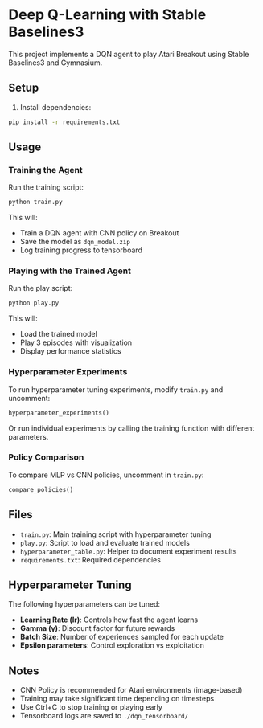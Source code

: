 # Deep Q-Learning with Stable Baselines3

This project implements a DQN agent to play Atari Breakout using Stable Baselines3 and Gymnasium.

## Setup

1. Install dependencies:
```bash
pip install -r requirements.txt
```

## Usage

### Training the Agent

Run the training script:
```bash
python train.py
```

This will:
- Train a DQN agent with CNN policy on Breakout
- Save the model as `dqn_model.zip`
- Log training progress to tensorboard

### Playing with the Trained Agent

Run the play script:
```bash
python play.py
```

This will:
- Load the trained model
- Play 3 episodes with visualization
- Display performance statistics

### Hyperparameter Experiments

To run hyperparameter tuning experiments, modify `train.py` and uncomment:
```python
hyperparameter_experiments()
```

Or run individual experiments by calling the training function with different parameters.

### Policy Comparison

To compare MLP vs CNN policies, uncomment in `train.py`:
```python
compare_policies()
```

## Files

- `train.py`: Main training script with hyperparameter tuning
- `play.py`: Script to load and evaluate trained models
- `hyperparameter_table.py`: Helper to document experiment results
- `requirements.txt`: Required dependencies

## Hyperparameter Tuning

The following hyperparameters can be tuned:
- **Learning Rate (lr)**: Controls how fast the agent learns
- **Gamma (γ)**: Discount factor for future rewards
- **Batch Size**: Number of experiences sampled for each update
- **Epsilon parameters**: Control exploration vs exploitation

## Notes

- CNN Policy is recommended for Atari environments (image-based)
- Training may take significant time depending on timesteps
- Use Ctrl+C to stop training or playing early
- Tensorboard logs are saved to `./dqn_tensorboard/`
